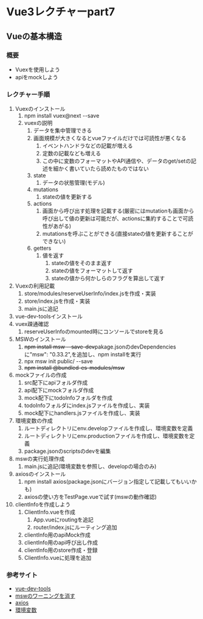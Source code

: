# Vue3レクチャーpart7
## Vueの基本構造
### 概要
- Vuexを使用しよう
- apiをmockしよう

### レクチャー手順
1. Vuexのインストール
    1. npm install vuex@next --save
    2. vuexの説明
        1. データを集中管理できる
        2. 画面規模が大きくなるとvueファイルだけでは可読性が悪くなる
            1. イベントハンドラなどの記載が増える
            2. 定数の記載なども増える
            3. この中に変数のフォーマットやAPI通信や、データのget/setの記述を細かく書いていたら読めたものではない
        3. state
            1. データの状態管理(モデル)
        4. mutations
            1. stateの値を更新する
        5. actions
            1. 画面から呼び出す処理を記載する(厳密にはmutationも画面から呼び出して値の更新は可能だが、actionsに集約することで可読性があがる)
            2. mutationsを呼ぶことができる(直接stateの値を更新することができない)
        6. getters
            1. 値を返す
                1. stateの値をそのまま返す
                2. stateの値をフォーマットして返す
                3. stateの値から何かしらのフラグを算出して返す
2. Vuexの利用記載
    1. store/modules/reserveUserInfo/index.jsを作成・実装
    2. store/index.jsを作成・実装
    3. main.jsに追記
3. vue-dev-toolsインストール
4. vuex疎通確認
    1. reserveUserInfoのmounted時にコンソールでstoreを見る
5. MSWのインストール
    1. ~~npm install msw --save-dev~~pakage.jsonのdevDependenciesに"msw": "0.33.2",を追加し、npm installを実行
    2. npx msw init public/ --save
    3. ~~npm install @bundled-es-modules/msw~~
6. mockファイルの作成
    1. src配下にapiフォルダ作成
    2. api配下にmockフォルダ作成
    3. mock配下にtodoInfoフォルダを作成
    4. todoInfoフォルダにindex.jsファイルを作成し、実装
    5. mock配下にhandlers.jsファイルを作成し、実装
7. 環境変数の作成
    1. ルートディレクトリにenv.developファイルを作成し、環境変数を定義
    2. ルートディレクトリにenv.productionファイルを作成し、環境変数を定義
    3. package.jsonのscriptsのdevを編集
8. mswの実行処理作成
    1. main.jsに追記(環境変数を参照し、developの場合のみ)
9. axiosのインストール
    1. npm install axios(package.jsonにバージョン指定して記載してもいいかも)
    2. axiosの使い方をTestPage.vueで試す(mswの動作確認)
10. clientInfoを作成しよう
    1. ClientInfo.vueを作成
        1. App.vueにroutingを追記
        2. router/index.jsにルーティング追加
    2. clientInfo用のapiMock作成
    3. clientInfo用のapi呼び出し作成
    4. clientInfo用のstore作成・登録
    5. ClientInfo.vueに処理を追加

### 参考サイト
- [vue-dev-tools](https://qiita.com/hashimoto-1202/items/c81f5d4c271eef16d957)
- [mswのワーニングを消す](https://stackoverflow.com/questions/68024935/msw-logging-warnings-for-unhandled-supertest-requests)
- [axios](https://zenn.dev/katsu_world/articles/cfefe4b8287fe8)
- [環境変数](https://blog.recruit.co.jp/rmp/front-end/post-21271/)